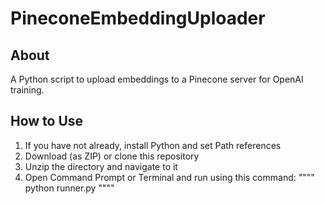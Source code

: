 # PineconeEmbeddingUploader
## About
A Python script to upload embeddings to a Pinecone server for OpenAI training.
## How to Use
1. If you have not already, install Python and set Path references
2. Download (as ZIP) or clone this repository
3. Unzip the directory and navigate to it
4. Open Command Prompt or Terminal and run using this command:
    """"
    python runner.py
    """"
